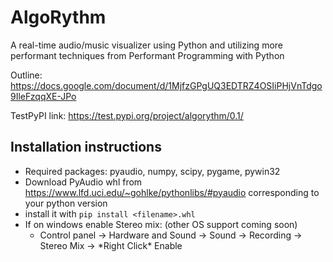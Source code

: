 # AlgoRythm
A real-time audio/music visualizer using Python and utilizing more performant techniques from Performant Programming with Python

Outline: https://docs.google.com/document/d/1MjfzGPgUQ3EDTRZ4OSIiPHjVnTdgo9IleFzqqXE-JPo

TestPyPI link: https://test.pypi.org/project/algorythm/0.1/

## Installation instructions
- Required packages: pyaudio, numpy, scipy, pygame, pywin32
- Download PyAudio whl from https://www.lfd.uci.edu/~gohlke/pythonlibs/#pyaudio corresponding to your python version
- install it with ```pip install <filename>.whl```
- If on windows enable Stereo mix: (other OS support coming soon)
  - Control panel -> Hardware and Sound -> Sound -> Recording -> Stereo Mix -> \*Right Click\* Enable
